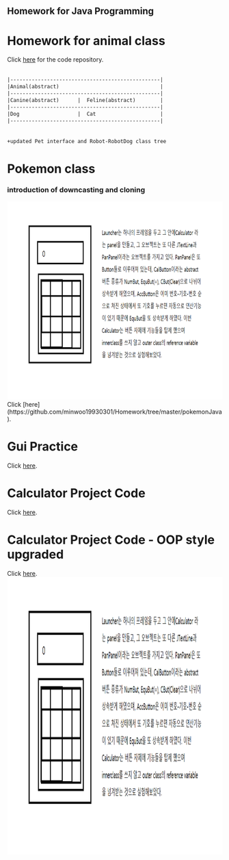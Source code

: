 ## Homework for Java Programming

# Homework for animal class 

Click [here](https://github.com/minwoo19930301/Homework/tree/master/animal) for the code repository.

```AnimalClassTree

|-------------------------------------------------|
|Animal(abstract)                                 |                                     
|-------------------------------------------------|
|Canine(abstract)      |  Feline(abstract)        |
|-------------------------------------------------|
|Dog                   |  Cat                     |
|-------------------------------------------------|


+updated Pet interface and Robot-RobotDog class tree
```

# Pokemon class
### introduction of downcasting and cloning
<img src = "calExplain.png" width ="602" height="463">
Click [here](https://github.com/minwoo19930301/Homework/tree/master/pokemonJava). 

# Gui Practice
Click [here](https://github.com/minwoo19930301/Homework/tree/master/gui). 

# Calculator Project Code
Click [here](https://github.com/minwoo19930301/Homework/tree/master/calculator).

# Calculator Project Code - OOP style upgraded
Click [here](https://github.com/minwoo19930301/Homework/tree/master/oopCalculator).
<img src = "calExplain.png" width ="1152" height="648">
